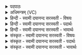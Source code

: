 <details><summary>पदपाठः</summary>

तप॑से। कौ॒ला॒लम्। मा॒यायै॑। क॒र्मार॑म्। रू॒पा॑य। म॒णि॒का॒रमिति॑ मणिऽका॒रम्। शु॒भे। व॒पम्। श॒र॒व्या᳖यै। इ॒षु॒का॒रमिती॑षुऽका॒रम्। हे॒त्यै। ध॒नु॒ष्का॒रम्। ध॒नुः॒का॒रमिति॑ धनुःऽका॒रम्। कर्म॑णे। ज्या॒का॒रमिति॑ ज्याऽका॒रम्। दि॒ष्टाय॑। र॒ज्जु॒स॒र्जमिति॑ रज्जुऽस॒र्जम्। मृ॒त्यवे॑। मृ॒ग॒युमिति॑ मृग॒ऽयुम्। अन्त॑काय। श्व॒निन॒मिति॑ श्व॒ऽनिन॑म्। ७।
</details>

<details><summary>अधिमन्त्रम् (VC)</summary>

- विद्वांसो देवता
- नारायण ऋषिः
- निचृदष्टिः
- पञ्चमः
</details>

<details><summary>हिन्दी - स्वामी दयानन्द सरस्वती  - विषयः</summary>

फिर उसी विषय को अगले मन्त्र में कहा है ॥
</details>

<details><summary>हिन्दी - स्वामी दयानन्द सरस्वती  - पदार्थः</summary>

पदार्थान्वयभाषाः -  हे जगदीश्वर वा राजन् ! आप (तपसे) वर्त्तन पकाने के ताप को झेलने के अर्थ (कौलालम्) कुम्हार के पुत्र को (मायायै) बुद्धि बढ़ाने के लिए (कर्मारम्) उत्तम शोभित काम करनेहारे को (रूपाय) सुन्दर स्वरूप बनाने के लिए (मणिकारम्) मणि बनानेवाले को (शुभे) शुभ आचरण के अर्थ (वपम्) जैसे किसान खेत को वैसे विद्यादि शुभ गुणों के बोनेवाले को (शरव्यायै) बाणों के बनाने के लिए (इषुकारम्) बाणकर्त्ता को (हेत्यै) वज्र आदि हथियार बनाने के अर्थ (धनुष्कारम्) धनुष् आदि के कर्त्ता को (कर्मणे) क्रियासिद्धि के लिए (ज्याकारम्) प्रत्यञ्चा के कर्त्ता को (दिष्टाय) और जिस से अतिरचना हो उस के लिए (रज्जुसर्जम्) रज्जु बनानेवाले को उत्पन्न कीजिए और (मृत्यवे) मृत्यु करने को प्रवृत्त हुए (मृगयुम्) व्याध को तथा (अन्तकाय) अन्त करनेवाले के हितकारी (श्वनिनम्) बहुत कुत्ते पालनेवाले को अलग बसाइये ॥७ ॥
</details>

<details><summary>हिन्दी - स्वामी दयानन्द सरस्वती  - भावार्थः</summary>

भावार्थभाषाः -  राजपुरुषों को चाहिए कि जैसे परमेश्वर ने सृष्टि में रचनाविशेष दिखाये हैं, वैसे शिल्पविद्या से और सृष्टि के दृष्टान्त से विशेष रचना किया करें और हिंसक तथा कुत्तों के पालनेवाले चण्डालादि को दूर बसावें ॥७ ॥
</details>

<details><summary>संस्कृत - स्वामी दयानन्द सरस्वती  - विषयः</summary>

पुनस्तमेव विषयमाह ॥
</details>

<details><summary>संस्कृत - स्वामी दयानन्द सरस्वती  - पदार्थः</summary>

पदार्थान्वयभाषाः -  हे जगदीश्वर नरेश वा ! त्वं तपसे कौलालं, मायायै कर्मारं, रूपाय मणिकारं, शुभे वपं, शरव्यायै इषुकारं, हेत्यै धनुष्कारं, कर्मणे ज्याकारं, दुष्टाय रज्जुसर्जमासुव। मृत्यवे मृगयुमन्तकाय श्वनिनं परासुव ॥७ ॥
</details>

<details><summary>संस्कृत - स्वामी दयानन्द सरस्वती  - भावार्थः</summary>

भावार्थभाषाः -  राजपुरुषैर्यथा परमेश्वरेण सृष्टौ रचनाविशेषा दर्शितास्तथा शिल्पविद्यया सृष्टिदृष्टान्तेन च रचनाविशेषाः कर्त्तव्याः। हिंसकाः श्वपालिनश्चाण्डालादयो दूरे निवासनीयाः ॥७ ॥
</details>